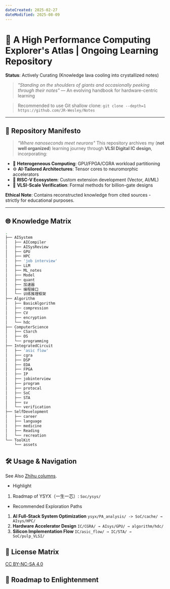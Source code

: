 ```yaml
---
dateCreated: 2025-02-27
dateModified: 2025-08-09
---
```

# 📜 A High Performance Computing Explorer's Atlas | Ongoing Learning Repository

**Status**: Actively Curating (Knowledge lava cooling into crystallized notes)

> *"Standing on the shoulders of giants and occasionally peeking through their notes"*
> — An evolving handbook for hardware-centric learning

> Recommended to use Git shallow clone:
> `git clone --depth=1 https://github.com/JR-Wesley/Notes`

---

## 📜 Repository Manifesto

> *"Where nanoseconds meet neurons"*
This repository archives my (**not well organized**) learning journey through **VLSI Digital IC design**, incorporating:

- 🧠 **Heterogeneous Computing**: GPU/FPGA/CGRA workload partitioning
- ⚙️ **AI-Tailored Architectures**: Tensor cores to neuromorphic accelerators
- 🔗 **RISC-V Ecosystem**: Custom extension development (Vector, AI/ML)
- 🚨 **VLSI-Scale Verification**: Formal methods for billion-gate designs

**Ethical Note**: Contains reconstructed knowledge from cited sources - strictly for educational purposes.

---

## 🌐 Knowledge Matrix

```bash
.
├── AISystem
│   ├── AICompiler
│   ├── AISysReview
│   ├── GPU
│   ├── HPC
│   ├── 'job interview'
│   ├── LLM
│   ├── ML_notes
│   ├── Model
│   ├── quant
│   ├── 加速器
│   ├── 编程接口
│   └── 训练推理框架
├── Algorithm
│   ├── BasicAlgorithm
│   ├── compression
│   ├── CV
│   ├── encryption
│   └── hdc
├── ComputerScience
│   ├── CSarch
│   ├── OS
│   └── programming
├── IntegratedCircuit
│   ├── 'asic flow'
│   ├── cgra
│   ├── DSP
│   ├── EDA
│   ├── FPGA
│   ├── IP
│   ├── jobinterview
│   ├── program
│   ├── protocal
│   ├── SoC
│   ├── STA
│   ├── sv
│   └── verification
├── SelfDevelopment
│   ├── career
│   ├── language
│   ├── medicine
│   ├── Reading
│   └── recreation
└── ToolKit
    └── assets
```

## 🛠️ Usage & Navigation

See Also <a href="https://www.zhihu.com/people/turing-48-20/columns">Zhihu columns</a>.

- Highlight
1. Roadmap of YSYX（一生一芯）: `Soc/ysys/`

- Recommended Exploration Paths

1. **AI Full-Stack System Optimization**
    `ysyx/PA_analysis/ -> SoC/cache/ → AIsys/HPC/`
2. **Hardware Accelerator Design**
    `IC/CGRA/ → AIsys/GPU/ → algorithm/hdc/`
3. **Silicon Implementation Flow**
    `IC/asic_flow/ → IC/STA/ → SoC/pulp_VLSI/`

## 🔐 License Matrix

<a href="https://creativecommons.org/licenses/by-nc-sa/4.0/">CC BY-NC-SA 4.0</a>

## 🌟 Roadmap to Enlightenment
